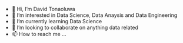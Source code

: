 - 👋 Hi, I’m David Tonaoluwa 
- 👀 I’m interested in Data Science, Data Anaysis and Data Engineering
- 🌱 I’m currently learning Data Science
- 💞️ I’m looking to collaborate on anything data related 
- 📫 How to reach me ...

<!---
david-tona/david-tona is a ✨ special ✨ repository because its `README.md` (this file) appears on your GitHub profile.
You can click the Preview link to take a look at your changes.
--->
